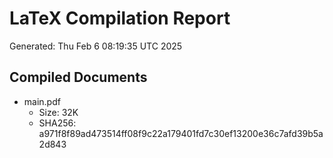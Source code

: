 # LaTeX Compilation Report
Generated: Thu Feb  6 08:19:35 UTC 2025
## Compiled Documents
- main.pdf
  - Size: 32K
  - SHA256: a971f8f89ad473514ff08f9c22a179401fd7c30ef13200e36c7afd39b5a2d843

